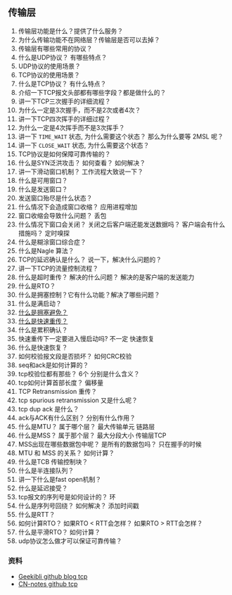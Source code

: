 ## 传输层

1. 传输层功能是什么？提供了什么服务？
2. 为什么传输功能不在网络层？传输层是否可以去掉？
3. 传输层有哪些常用的协议？
4. 什么是UDP协议？ 有哪些特点？
5. UDP协议的使用场景？
6. TCP协议的使用场景？
7. 什么是TCP协议？ 有什么特点？
8. 介绍一下TCP报文头部都有哪些字段？都是做什么的？
9. 讲一下TCP三次握手的详细流程？
10. 为什么一定是3次握手，而不是2次或者4次？
11. 讲一下TCP四次挥手的详细过程？
12. 为什么一定是4次挥手而不是3次挥手？
13. 讲一下 `TIME_WAIT` 状态, 为什么需要这个状态？ 那么为什么要等 2MSL 呢？
14. 讲一下 `CLOSE_WAIT` 状态, 为什么需要这个状态？
15. TCP协议是如何保障可靠传输的？
16. 什么是SYN泛洪攻击？ 如何查看？ 如何解决？
17. 讲一下滑动窗口机制？ 工作流程大致说一下？
18. 什么是可用窗口？
19. 什么是发送窗口？
20. 发送窗口殆尽是什么状态？
21. 什么情况下会造成窗口收缩？     应用进程增加
22. 窗口收缩会导致什么问题？       丢包
23. 什么情况下窗口会关闭？ 关闭之后客户端还能发送数据吗？ 客户端会有什么措施吗？ 定时嗅探
24. 什么是糊涂窗口综合症？
25. 什么是Nagle 算法？
26. TCP的延迟确认是什么？ 说一下，解决什么问题的？
27. 讲一下TCP的流量控制流程？
28. 什么是超时重传？ 解决的什么问题？ 解决的是客户端的发送能力
29. 什么是RTO？
30. 什么是拥塞控制？它有什么功能？解决了哪些问题？
31. 什么是满启动？
32. [什么是拥塞避免？](https://geekibli.github.io/wiki/%E6%8B%A5%E5%A1%9E%E9%81%BF%E5%85%8D/)
33. [什么是快速重传？](https://geekibli.github.io/wiki/%E5%BF%AB%E9%80%9F%E9%87%8D%E4%BC%A0-%E5%BF%AB%E9%80%9F%E6%81%A2%E5%A4%8D/)
34. 什么是累积确认？
35. 快速重传下一定要进入慢启动吗?  不一定 快速恢复
36. 什么是快速恢复？ 
37. 如何校验报文段是否损坏？ 如何CRC校验
38. seq和ack是如何计算的？
39. tcp校验位都有那些？ 6个 分别是什么含义？
40. tcp如何计算首部长度？ 偏移量
41. TCP Retransmission 重传？
42. tcp spurious retransmission 又是什么呢？
43. tcp dup ack 是什么？
44. ack与ACK有什么区别？ 分别有什么作用？
45. 什么是MTU？ 属于哪个层？      最大传输单元     链路层
46. 什么是MSS？  属于那个层？       最大分段大小   传输层TCP
47. MSS出现在哪些数据包中呢？ 是所有的数据包吗？     只在握手的时候
48. MTU 和 MSS 的关系？ 如何计算？
49. 什么是TCB 传输控制块？
50. 什么是半连接队列？
51. 讲一下什么是fast open机制？
52. 什么是延迟接受？
53. tcp报文的序列号是如何设计的？    环
54. 什么是序列号回绕？ 如何解决？ 添加时间戳
55. 什么是RTT？
56. 如何计算RTO？ 如果RTO <  RTT会怎样？  如果RTO > RTT会怎样？
57. 什么是平滑RTO？ 如何计算？
58. udp协议怎么做才可以保证可靠传输？

### 资料

- [Geekibli github blog tcp](https://geekibli.github.io/wiki/TCP%E5%8D%8F%E8%AE%AE/)
- [CN-notes github tcp](https://github.com/CyC2018/CS-Notes/blob/master/notes/%E8%AE%A1%E7%AE%97%E6%9C%BA%E7%BD%91%E7%BB%9C%20-%20%E4%BC%A0%E8%BE%93%E5%B1%82.md)